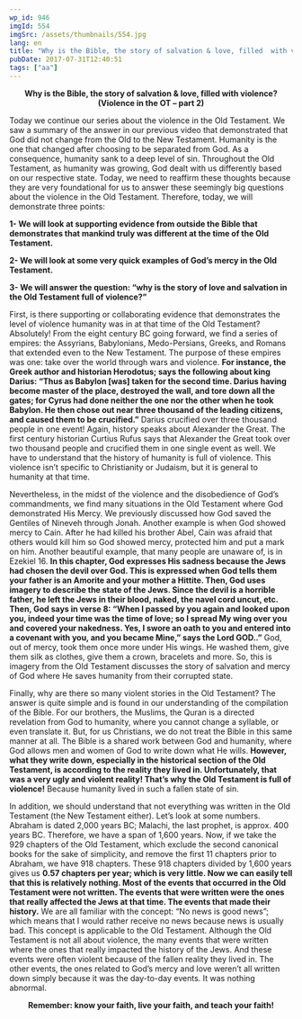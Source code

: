 ```yaml
---
wp_id: 946
imgId: 554
imgSrc: /assets/thumbnails/554.jpg
lang: en
title: "Why is the Bible, the story of salvation & love, filled  with violence? (Violence in the OT &#8211; part 2)"
pubDate: 2017-07-31T12:40:51
tags: ["aa"]
---
```


<!-- page: 6 -->

<p style="text-align: center;"><strong>Why is the Bible, the story of salvation &amp; love, filled with violence? (Violence in the OT &#8211; part 2)</strong></p>
<p>Today we continue our series about the violence in the Old Testament. We saw a summary of the answer in our previous video that demonstrated that God did not change from the Old to the New Testament. Humanity is the one that changed after choosing to be separated from God. As a consequence, humanity sank to a deep level of sin. Throughout the Old Testament, as humanity was growing, God dealt with us differently based on our respective state. Today, we need to reaffirm these thoughts because they are very foundational for us to answer these seemingly big questions about the violence in the Old Testament. Therefore, today, we will demonstrate three points:</p>
<p><strong>1- We will look at supporting evidence from outside the Bible that demonstrates that mankind truly was different at the time of the Old Testament.</strong></p>
<p><strong>2- We will look at some very quick examples of God’s mercy in the Old Testament.</strong></p>
<p><strong>3- We will answer the question: “why is the story of love and salvation in the Old Testament full of violence?”</strong></p>
<p>First, is there supporting or collaborating evidence that demonstrates the level of violence humanity was in at that time of the Old Testament? Absolutely! From the eight century BC going forward, we find a series of empires: the Assyrians, Babylonians, Medo-Persians, Greeks, and Romans that extended even to the New Testament. The purpose of these empires was one: take over the world through wars and violence. <strong>For instance, the Greek author and historian Herodotus; says the following about king Darius: “Thus as Babylon [was] taken for the second time. Darius having become master of the place, destroyed the wall, and tore down all the gates; for Cyrus had done neither the one nor the other when he took Babylon. He then chose out near three thousand of the leading citizens, and caused them to be crucified.”</strong> Darius crucified over three thousand people in one event! Again, history speaks about Alexander the Great. The first century historian Curtius Rufus says that Alexander the Great took over two thousand people and crucified them in one single event as well. We have to understand that the history of humanity is full of violence. This violence isn’t specific to Christianity or Judaism, but it is general to humanity at that time.</p>
<p>Nevertheless, in the midst of the violence and the disobedience of God’s commandments, we find many situations in the Old Testament where God demonstrated His Mercy. We previously discussed how God saved the Gentiles of Nineveh through Jonah. Another example is when God showed mercy to Cain. After he had killed his brother Abel, Cain was afraid that others would kill him so God showed mercy, protected him and put a mark on him. Another beautiful example, that many people are unaware of, is in Ezekiel 16. <strong>In this chapter, God expresses His sadness because the Jews had chosen the devil over God. This is expressed when God tells them your father is an Amorite and your mother a Hittite. Then, God uses imagery to describe the state of the Jews. Since the devil is a horrible father, he left the Jews in their blood, naked, the navel cord uncut, etc. Then, God says in verse 8: “When I passed by you again and looked upon you, indeed your time was the time of love; so I spread My wing over you and covered your nakedness. Yes, I swore an oath to you and entered into a covenant with you, and you became Mine,&#8221; says the Lord GOD..”</strong> God, out of mercy, took them once more under His wings. He washed them, give them silk as clothes, give them a crown, bracelets and more. So, this is imagery from the Old Testament discusses the story of salvation and mercy of God where He saves humanity from their corrupted state.</p>
<p>Finally, why are there so many violent stories in the Old Testament? The answer is quite simple and is found in our understanding of the compilation of the Bible. For our brothers, the Muslims, the Quran is a directed revelation from God to humanity, where you cannot change a syllable, or even translate it. But, for us Christians, we do not treat the Bible in this same manner at all. The Bible is a shared work between God and humanity, where God allows men and women of God to write down what He wills. <strong>However, what they write down, especially in the historical section of the Old Testament, is according to the reality they lived in. Unfortunately, that was a very ugly and violent reality! That’s why the Old Testament is full of violence!</strong> Because humanity lived in such a fallen state of sin.</p>
<p>In addition, we should understand that not everything was written in the Old Testament (the New Testament either). Let’s look at some numbers. Abraham is dated 2,000 years BC; Malachi, the last prophet, is approx. 400 years BC. Therefore, we have a span of 1,600 years. Now, if we take the 929 chapters of the Old Testament, which exclude the second canonical books for the sake of simplicity, and remove the first 11 chapters prior to Abraham, we have 918 chapters. These 918 chapters divided by 1,600 years gives us <strong>0.57 chapters per year; which is very little. Now we can easily tell that this is relatively nothing. Most of the events that occurred in the Old Testament were not written. The events that were written were the ones that really affected the Jews at that time. The events that made their history.</strong> We are all familiar with the concept: “No news is good news”; which means that I would rather receive no news because news is usually bad. This concept is applicable to the Old Testament. Although the Old Testament is not all about violence, the many events that were written where the ones that really impacted the history of the Jews. And these events were often violent because of the fallen reality they lived in. The other events, the ones related to God’s mercy and love weren’t all written down simply because it was the day-to-day events. It was nothing abnormal.</p>
<p style="text-align: center;"><strong>Remember: know your faith, live your faith, and teach your faith!</strong></p>
